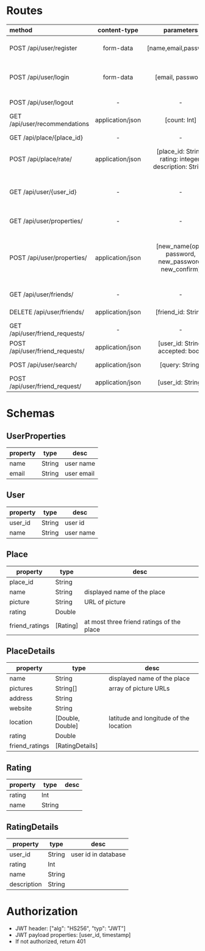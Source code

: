 # Routes

| method | content-type | parameters  | return obj | desc | dev | done |
| :---- | :-------: | :---: | :----: | :---- | :---- | :---: |
| POST /api/user/register | form-data | [name,email,password] | [name: [String], email: [String], password: [String]] | error messages are in returned strings| Németh Krisztián | &check; | 
| POST /api/user/login | form-data | [email, password] | [email: [String], password: [String], access_token| JWT returned in body, returned values store error messages | Németh Krisztián | &check; | 
| POST /api/user/logout | - | - | [msg: String] | "ok" returned if succeed| Németh Krisztián | &check; | 
| GET /api/user/recommendations | application/json | [count: Int]| [recommendations: Place[] ] | Get list of recommendations | Tremmel Márton | &cross; |
| GET /api/place/{place_id} | - | - | [PlaceDetails] | | Tremmel Márton | &cross; | 
| POST /api/place/rate/ | application/json | [place_id: String, rating: integer, description: String] | [msg: String] | | Tremmel Márton | &cross; | 
| GET /api/user/{user_id} | - | - | [username, places: Place[]] | All places the user has rated. friend_ratings property contains user rating | Németh Krisztián | &cross; | 
| GET /api/user/properties/ | - | - | [user: UserProperties] |  | Németh Krisztián | &check; | 
| POST /api/user/properties/ | application/json | [new_name(opt), password, new_password, new_confirm] | [new_name: [String], new_password: [String], password: [String]] | Change name and password. Requires additional password auth. Returned fields store errors | Németh Krisztián | &check; |
| GET /api/user/friends/ | - | - | [friends: User[]] | get friends of the user | Borsodi Regő | &check; |
| DELETE /api/user/friends/ | application/json |[friend_id: String] | [msg: String] | "ok" if no error| Borsodi Regő | &check; |
| GET /api/user/friend_requests/ | - | - | [friend_requests: User[]] | | Borsodi Regő | &check; |
| POST /api/user/friend_requests/ | application/json | [user_id: String, accepted: bool] | [msg: String] | "ok" if no error| Borsodi Regő | &check; |
| POST /api/user/search/ | application/json | [query: String] | [users: User[]] | | Borsodi Regő | &check; |
| POST /api/user/friend_request/ | application/json | [user_id: String] | [msg: String] | "ok" if no error | Borsodi Regő | &check; |



# Schemas

## UserProperties

| property | type | desc |
| ---- | ---- | ---- |
| name | String	| user name |
| email | String | user email |

## User
| property | type | desc |
| ---- | ---- | ---- |
| user_id | String | user id |
| name | String	| user name |


## Place

| property | type | desc |
| ---- | ---- | ---- |
| place_id | String | |
| name | String | displayed name of the place |
| picture | String | URL of picture |
| rating | Double | |
| friend_ratings | [Rating] | at most three friend ratings of the place|

## PlaceDetails

| property | type | desc |
| ---- | ---- | ---- |
| name | String | displayed name of the place |
| pictures | String[] | array of picture URLs |
| address | String | |
| website | String | |
| location | [Double, Double] | latitude and longitude of the location |
| rating | Double | |
| friend_ratings | [RatingDetails] | 


## Rating
| property | type | desc |
| ---- | ---- | ---- |
| rating | Int | |
| name | String | |


## RatingDetails
| property | type | desc |
| ---- | ---- | ---- |
| user_id | String | user id in database |
| rating | Int | |
| name | String | |
| description | String |  |

# Authorization

- JWT header: ["alg": "HS256", "typ": "JWT"]
- JWT payload properties: [user_id, timestamp]
- If not authorized, return 401
